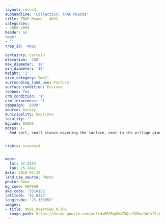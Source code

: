 ```yaml
---
layout: record
subheadline: 'Collection: TRAP Mounds'
title: TRAP Mound - 4091
categories:
- 4000-4999
header: no
tags:
- ''
trap_id: '4091'

certainty: Certain
elevation: '380'
max_diameter: '18'
min_diameter: '15'
height: '1'
size_category: Small
surrounding_land_use: Pasture
surface_condition: Pasture
robbed: Yes
crm_condition: '1'
crm_intactness: '1'
campaign: '2009'
source: Survey
municipality: Koprinka
locality: ''
bgcode: DS001
notes: |-
  Red soil, small stones covering the surface, next to the village graveyard.


rights: standard


maps:
  lat: 42.6285
  lon: 25.2442
date: 2018-05-22
land_use_source: Photo
photo: Good
bg_code: КОР060
akb_code: '5510152'
latitude: '42.6223'
longitude: '25.335955'
images:
- title: 4091_Overview_N.JPG
  image_path: https://drive.google.com/uc?id=0B3Rg88wZDQscSGMxcHAtVGljem8
---
```

